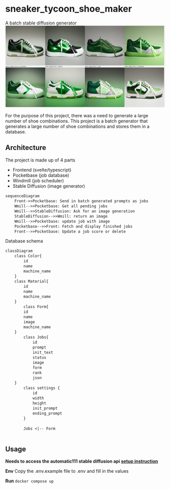# sneaker_tycoon_shoe_maker
A batch stable diffusion generator
![a shoe grid](image.png)

For the purpose of this project, there was a need to generate a large number of 
shoe combinations. This project is a batch generator that generates a large number of shoe combinations and stores them in a database.

## Architecture 

The project is made up of 4 parts
- Frontend (svelte/typescript)
- Pocketbase (job database)
- Windmill (job scheduler)
- Stable Diffusion (image generator)


```mermaid
sequenceDiagram
    Front->>Pocketbase: Send in batch generated prompts as jobs 
    Wmill-->>Pocketbase: Get all pending jobs
    Wmill-->>StableDiffusion: Ask for an image generation
    StableDiffusion-->>Wmill: return an image
    Wmill-->>Pocketbase: update job with image
    Pocketbase-->>Front: Fetch and display finished jobs
    Front-->>Pocketbase: Update a job score or delete
```

Database schema

```mermaid
classDiagram
    class Color{
        id
        name
        machine_name
    }
    class Material{
        id
        name
        machine_name
    }
        class Form{
        id
        name
        image
        machine_name
    }
        class Jobs{
            id
            prompt
            init_text
            status
            image
            form
            rank
            json
    }
        class settings {
            id
            width
            height
            init_prompt
            ending_prompt
        }
        
        Jobs <|-- Form
        
```




## Usage

**Needs to access the automatic111 stable diffusion api   [setup instruction](https://github.com/AbdBarho/stable-diffusion-webui-docker/wiki/Setup)**

**Env**
Copy the .env.example file to .env and fill in the values

**Run**
` docker compose up `


